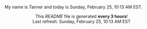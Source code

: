 My name is Tanner and today is Sunday, February 25, 10:13 AM EST.

<p align="center">This <i>README</i> file is generated <b>every 3 hours</b>!</br>Last refresh: Sunday, February 25, 10:13 AM EST<br /></p>
